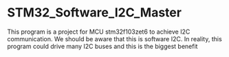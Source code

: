 # STM32_Software_I2C_Master
This program is a project for MCU stm32f103zet6 to achieve I2C communication. We should be aware that this is software I2C. In reality, this program could drive many I2C buses and this is the biggest benefit 
